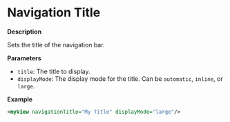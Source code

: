 # Navigation Title

**Description**

Sets the title of the navigation bar.

**Parameters**

- `title`: The title to display.
- `displayMode`: The display mode for the title. Can be `automatic`, `inline`, or `large`.

**Example**

```xml
<myView navigationTitle="My Title" displayMode="large"/>
```
